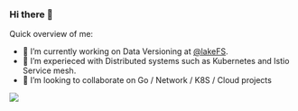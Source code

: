 ### Hi there 👋


Quick overview of me: 

- 🔭 I’m currently working on Data Versioning at [@lakeFS](https://lakefs.io/). 
- 🌱 I’m experieced with Distributed systems such as Kubernetes and Istio Service mesh. 
- 👯 I’m looking to collaborate on Go / Network / K8S / Cloud projects


![](https://komarev.com/ghpvc/?username=isan-rivkin&color=brightgreen)

